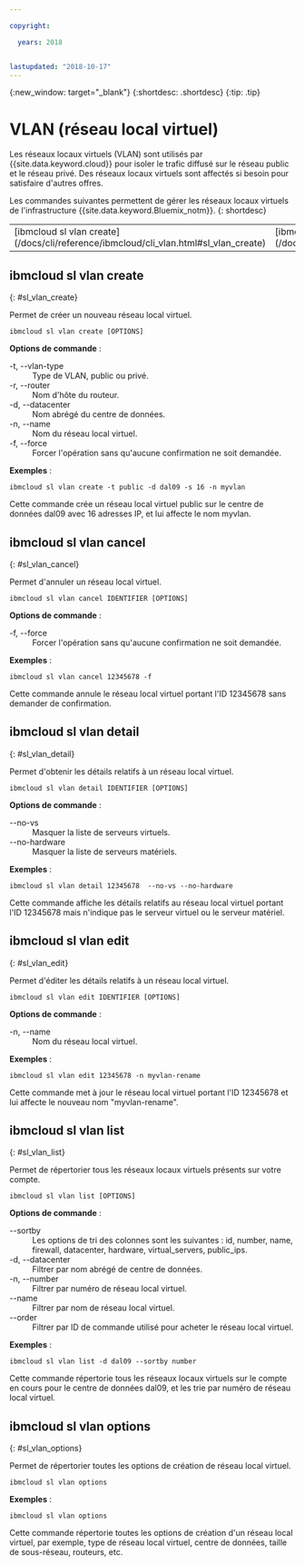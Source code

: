 ```yaml
---

copyright:

  years: 2018


lastupdated: "2018-10-17"
---
```


{:new_window: target="_blank"}
{:shortdesc: .shortdesc}
{:tip: .tip}

# VLAN (réseau local virtuel)

Les réseaux locaux virtuels (VLAN) sont utilisés par {{site.data.keyword.cloud}} pour isoler le trafic diffusé sur le réseau public et le réseau privé. Des réseaux locaux virtuels sont affectés si besoin pour satisfaire d'autres offres. 

Les commandes suivantes permettent de gérer les réseaux locaux virtuels de l'infrastructure {{site.data.keyword.Bluemix_notm}}.
{: shortdesc}

<table summary="Commandes de réseau local virtuel de l'infrastructure {{site.data.keyword.Bluemix_notm}} classées par ordre alphabétique avec des liens vers des informations supplémentaires sur la commande">
 <thead>
 </thead>
 <tbody>
 <tr>
 <td>[ibmcloud sl vlan create](/docs/cli/reference/ibmcloud/cli_vlan.html#sl_vlan_create)</td>
 <td>[ibmcloud sl vlan cancel](/docs/cli/reference/ibmcloud/cli_vlan.html#sl_vlan_cancel)</td>
 <td>[ibmcloud sl vlan detail](/docs/cli/reference/ibmcloud/cli_vlan.html#sl_vlan_detail)</td>
 <td>[ibmcloud sl vlan edit](/docs/cli/reference/ibmcloud/cli_vlan.html#sl_vlan_edit)</td>
 <td>[ibmcloud sl vlan list](/docs/cli/reference/ibmcloud/cli_vlan.html#sl_vlan_list)</td>
 <td>[ibmcloud sl vlan options](/docs/cli/reference/ibmcloud/cli_vlan.html#sl_vlan_options)</td>
 </tr>
   </tbody>
 </table>

 ## ibmcloud sl vlan create
{: #sl_vlan_create}

Permet de créer un nouveau réseau local virtuel.
```
ibmcloud sl vlan create [OPTIONS]
```

<strong>Options de commande</strong> :
<dl>
<dt>-t, --vlan-type</dt>
<dd>Type de VLAN, public ou privé.</dd>
<dt>-r, --router</dt>
<dd>Nom d'hôte du routeur.</dd>
<dt>-d, --datacenter</dt>
<dd>Nom abrégé du centre de données.</dd>
<dt>-n, --name</dt>
<dd>Nom du réseau local virtuel.</dd>
<dt>-f, --force</dt>
<dd>Forcer l'opération sans qu'aucune confirmation ne soit demandée.</dd>
</dl>

**Exemples** :
```
ibmcloud sl vlan create -t public -d dal09 -s 16 -n myvlan
```
Cette commande crée un réseau local virtuel public sur le centre de données dal09 avec 16 adresses IP, et lui affecte le nom myvlan.

## ibmcloud sl vlan cancel
{: #sl_vlan_cancel}

Permet d'annuler un réseau local virtuel.
```
ibmcloud sl vlan cancel IDENTIFIER [OPTIONS]
```

<strong>Options de commande</strong> :
<dl>
<dt>-f, --force</dt>
<dd>Forcer l'opération sans qu'aucune confirmation ne soit demandée.</dd>
</dl>

**Exemples** :
```
ibmcloud sl vlan cancel 12345678 -f
```
Cette commande annule le réseau local virtuel portant l'ID 12345678 sans demander de confirmation.

## ibmcloud sl vlan detail
{: #sl_vlan_detail}

Permet d'obtenir les détails relatifs à un réseau local virtuel.
```
ibmcloud sl vlan detail IDENTIFIER [OPTIONS]
```

<strong>Options de commande</strong> :
<dl>
<dt>--no-vs</dt>
<dd>Masquer la liste de serveurs virtuels.</dd>
<dt>--no-hardware</dt>
<dd>Masquer la liste de serveurs matériels.</dd>
</dl>

**Exemples** :
```
ibmcloud sl vlan detail 12345678  --no-vs --no-hardware
```
Cette commande affiche les détails relatifs au réseau local virtuel portant l'ID 12345678 mais n'indique pas le serveur virtuel ou le serveur matériel.

## ibmcloud sl vlan edit
{: #sl_vlan_edit}

Permet d'éditer les détails relatifs à un réseau local virtuel.
```
ibmcloud sl vlan edit IDENTIFIER [OPTIONS]
```

<strong>Options de commande</strong> :
<dl>
<dt>-n, --name</dt>
<dd>Nom du réseau local virtuel.</dd>
</dl>

**Exemples** :
```
ibmcloud sl vlan edit 12345678 -n myvlan-rename
```
Cette commande met à jour le réseau local virtuel portant l'ID 12345678 et lui affecte le nouveau nom "myvlan-rename".

## ibmcloud sl vlan list
{: #sl_vlan_list}

Permet de répertorier tous les réseaux locaux virtuels présents sur votre compte.
```
ibmcloud sl vlan list [OPTIONS]
```

<strong>Options de commande</strong> :
<dl>
<dt>--sortby</dt>
<dd>Les options de tri des colonnes sont les suivantes : id, number, name, firewall, datacenter, hardware, virtual_servers, public_ips.</dd>
<dt>-d, --datacenter</dt>
<dd>Filtrer par nom abrégé de centre de données.</dd>
<dt>-n, --number</dt>
<dd>Filtrer par numéro de réseau local virtuel.</dd>
<dt>--name</dt>
<dd>Filtrer par nom de réseau local virtuel.</dd>
<dt>--order</dt>
<dd>Filtrer par ID de commande utilisé pour acheter le réseau local virtuel.</dd>
</dl>

**Exemples** :
```
ibmcloud sl vlan list -d dal09 --sortby number
```
Cette commande répertorie tous les réseaux locaux virtuels sur le compte en cours pour le centre de données dal09, et les trie par numéro de réseau local virtuel.

## ibmcloud sl vlan options
{: #sl_vlan_options}

Permet de répertorier toutes les options de création de réseau local virtuel.
```
ibmcloud sl vlan options
```


**Exemples** :
```
ibmcloud sl vlan options
```
Cette commande répertorie toutes les options de création d'un réseau local virtuel, par exemple, type de réseau local virtuel, centre de données, taille de sous-réseau, routeurs, etc.
